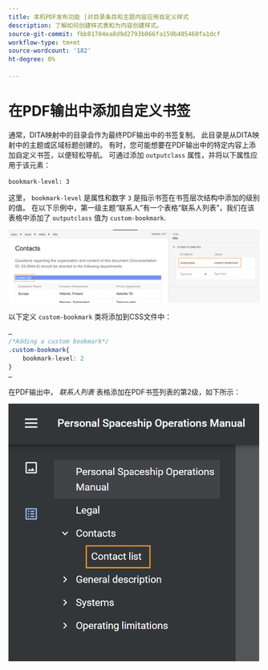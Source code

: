 ```yaml
---
title: 本机PDF发布功能 |对目录条目和主题内容应用自定义样式
description: 了解如何创建样式表和为内容创建样式。
source-git-commit: fbb81704ea8d9d2793b066fa159b405460fa1dcf
workflow-type: tm+mt
source-wordcount: '182'
ht-degree: 0%

---
```



# 在PDF输出中添加自定义书签

通常，DITA映射中的目录会作为最终PDF输出中的书签复制。 此目录是从DITA映射中的主题或区域标题创建的。 有时，您可能想要在PDF输出中的特定内容上添加自定义书签，以便轻松导航。 可通过添加 `outputclass` 属性，并将以下属性应用于该元素：

`bookmark-level: 3`

这里， `bookmark-level` 是属性和数字 `3` 是指示书签在书签层次结构中添加的级别的值。 在以下示例中，第一级主题“联系人”有一个表格“联系人列表”，我们在该表格中添加了 `outputclass` 值为 `custom-bookmark`.

<img src="./assets/custom-bookmark-attribute.png" width="500">

以下定义 `custom-bookmark` 类将添加到CSS文件中：

```css
…
/*Adding a custom bookmark*/
.custom-bookmark{
    bookmark-level: 2
}
…
```

在PDF输出中， *联系人列表* 表格添加在PDF书签列表的第2级，如下所示：

<img src="./assets/custom-bookmark-in-pdf-output.png" width="500">
